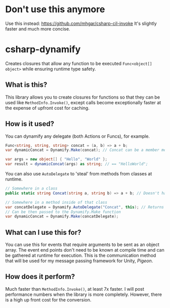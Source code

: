 # Don't use this anymore
Use this instead: https://github.com/mhgar/csharp-cil-invoke
It's slightly faster and much more concise.

# csharp-dynamify
Creates closures that allow any function to be executed `Func<object[] object>` while ensuring runtime type safety.

## What is this?
This library allows you to create closures for functions so that they can be used like `MethodInfo.Invoke()`, except calls become exceptionally faster at the expense of upfront cost for caching.

## How is it used?
You can dynamify any delegate (both Actions or Funcs), for example.

```csharp
Func<string, string, string> concat = (a, b) => a + b;
var dynamicConcat = Dynamify.Make(concat); // Concat can be a member method if you pass it with Func<string, string, string> in front.

var args = new object[] { "Hello", "World" };
var result = dynamicConcat(args) as string; // == "HelloWorld";
```

You can also use `AutoDelegate` to 'steal' from methods from classes at runtime.

```csharp
// Somewhere in a class
public static string Concat(string a, string b) => a + b; // Doesn't have to be static, does have to be public.

// Somewhere in a method inside of that class
var concatDelegate = Dynamify.AutoDelegate("Concat", this); // Returns a Delegate type, can also use MethodInfo instead of the name.
// Can be then passed to the Dynamify.Make function
var dynamicConcat = Dynamify.Make(concatDelegate);
```

## What can I use this for?
You can use this for events that require arguments to be sent as an object array. The event end points don't need to be known at compile time and can be gathered at runtime for execution. This is the communication method that will be used for my message passing framework for Unity, *Pigeon*.

## How does it perform?
Much faster than `MethodInfo.Invoke()`, at least 7x faster. I will post performance numbers when the library is more completely. However, there is a high up front cost for the conversion.
